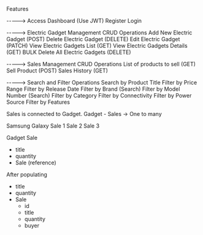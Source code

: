Features

-----> Access Dashboard (Use JWT)
Register
Login

-----> Electric Gadget Management CRUD Operations
Add New Electric Gadget (POST)
Delete Electric Gadget (DELETE)
Edit Electric Gadget (PATCH)
View Electric Gadgets List (GET)
View Electric Gadgets Details (GET)
BULK Delete All Electric Gadgets (DELETE)

-----> Sales Management CRUD Operations
List of products to sell (GET)
Sell Product (POST)
Sales History (GET)

-----> Search and Filter Operations
Search by Product Title
Filter by Price Range
Filter by Release Date
Filter by Brand (Search)
Filter by Model Number (Search)
Filter by Category
Filter by Connectivity
Filter by Power Source
Filter by Features

Sales is connected to Gadget.
Gadget - Sales -> One to many

Samsung Galaxy
Sale 1
Sale 2
Sale 3

Gadget Sale

- title
- quantity
- Sale (reference)

After populating

- title
- quantity
- Sale
  - id
  - title
  - quantity
  - buyer
